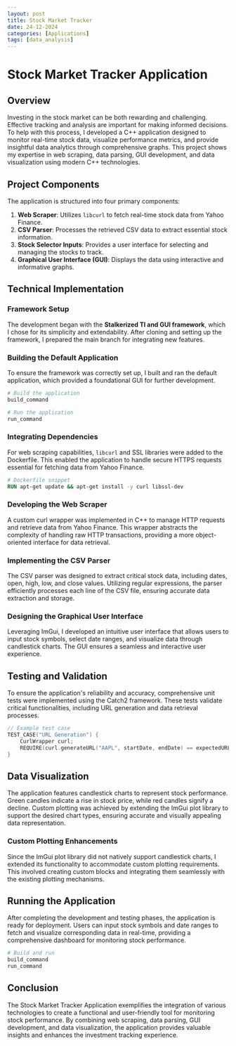 ```yaml
---
layout: post
title: Stock Market Tracker
date: 24-12-2024
categories: [Applications]
tags: [data_analysis]
---
```


# Stock Market Tracker Application

<!-- ![Project Banner](path-to-your-image/banner.png) -->

## Overview

Investing in the stock market can be both rewarding and challenging. Effective tracking and analysis are important for making informed decisions. To help with this process, I developed a C++ application designed to monitor real-time stock data, visualize performance metrics, and provide insightful data analytics through comprehensive graphs. This project shows my expertise in web scraping, data parsing, GUI development, and data visualization using modern C++ technologies.

<!-- ![Introduction Image](path-to-your-image/introduction.png) -->

## Project Components

The application is structured into four primary components:

1. **Web Scraper**: Utilizes `libcurl` to fetch real-time stock data from Yahoo Finance.
2. **CSV Parser**: Processes the retrieved CSV data to extract essential stock information.
3. **Stock Selector Inputs**: Provides a user interface for selecting and managing the stocks to track.
4. **Graphical User Interface (GUI)**: Displays the data using interactive and informative graphs.

<!-- ![Components Overview](path-to-your-image/components.png) -->

## Technical Implementation

### Framework Setup

The development began with the **Stalkerized TI and GUI framework**, which I chose for its simplicity and extendability. After cloning and setting up the framework, I prepared the main branch for integrating new features.

<!-- ![Framework Setup](path-to-your-image/framework-setup.png) -->

### Building the Default Application

To ensure the framework was correctly set up, I built and ran the default application, which provided a foundational GUI for further development.

```bash
# Build the application
build_command

# Run the application
run_command
```

<!-- ![Default App](path-to-your-image/default-app.png) -->

### Integrating Dependencies

For web scraping capabilities, `libcurl` and SSL libraries were added to the Dockerfile. This enabled the application to handle secure HTTPS requests essential for fetching data from Yahoo Finance.

```dockerfile
# Dockerfile snippet
RUN apt-get update && apt-get install -y curl libssl-dev
```

<!-- ![Docker Configuration](path-to-your-image/docker-config.png) -->

### Developing the Web Scraper

A custom curl wrapper was implemented in C++ to manage HTTP requests and retrieve data from Yahoo Finance. This wrapper abstracts the complexity of handling raw HTTP transactions, providing a more object-oriented interface for data retrieval.

<!-- ![Web Scraper Code](path-to-your-image/web-scraper-code.png) -->

### Implementing the CSV Parser

The CSV parser was designed to extract critical stock data, including dates, open, high, low, and close values. Utilizing regular expressions, the parser efficiently processes each line of the CSV file, ensuring accurate data extraction and storage.

<!-- ![CSV Parser Code](path-to-your-image/csv-parser-code.png) -->

### Designing the Graphical User Interface

Leveraging ImGui, I developed an intuitive user interface that allows users to input stock symbols, select date ranges, and visualize data through candlestick charts. The GUI ensures a seamless and interactive user experience.

<!-- ![GUI Design](path-to-your-image/gui-design.png) -->

## Testing and Validation

To ensure the application's reliability and accuracy, comprehensive unit tests were implemented using the Catch2 framework. These tests validate critical functionalities, including URL generation and data retrieval processes.

```cpp
// Example test case
TEST_CASE("URL Generation") {
    CurlWrapper curl;
    REQUIRE(curl.generateURL("AAPL", startDate, endDate) == expectedURL);
}
```

<!-- ![Testing](path-to-your-image/testing.png) -->

## Data Visualization

The application features candlestick charts to represent stock performance. Green candles indicate a rise in stock price, while red candles signify a decline. Custom plotting was achieved by extending the ImGui plot library to support the desired chart types, ensuring accurate and visually appealing data representation.

<!-- ![Candlestick Chart](path-to-your-image/candlestick-chart.png) -->

### Custom Plotting Enhancements

Since the ImGui plot library did not natively support candlestick charts, I extended its functionality to accommodate custom plotting requirements. This involved creating custom blocks and integrating them seamlessly with the existing plotting mechanisms.

<!-- ![Custom Plotting](path-to-your-image/custom-plotting.png) -->

## Running the Application

After completing the development and testing phases, the application is ready for deployment. Users can input stock symbols and date ranges to fetch and visualize corresponding data in real-time, providing a comprehensive dashboard for monitoring stock performance.

```bash
# Build and run
build_command
run_command
```

<!-- ![Running Application](path-to-your-image/running-application.png) -->

## Conclusion

The Stock Market Tracker Application exemplifies the integration of various technologies to create a functional and user-friendly tool for monitoring stock performance. By combining web scraping, data parsing, GUI development, and data visualization, the application provides valuable insights and enhances the investment tracking experience.

<!-- ![Conclusion Image](path-to-your-image/conclusion.png) -->